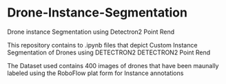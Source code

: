 # Drone-Instance-Segmentation
Drone instance Segmentation using Detectron2 Point Rend 


This repository contains to .ipynb files that depict Custom Instance Segmentation of Drones using
DETECTRON2 
DETECTRON2 Point Rend

The Dataset used contains 400 images of drones that have been maunally labeled using the RoboFlow plat form for Instance annotations
